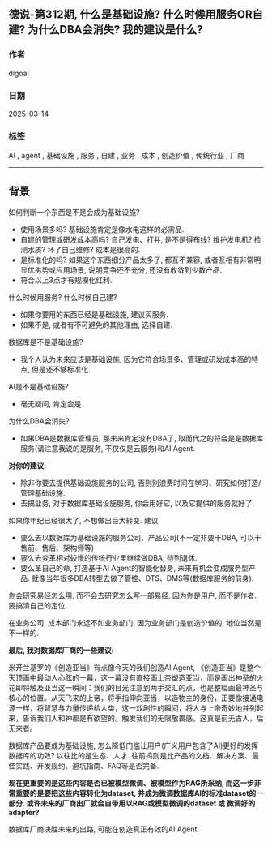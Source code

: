 ## 德说-第312期, 什么是基础设施? 什么时候用服务OR自建? 为什么DBA会消失? 我的建议是什么?   
                                                                                                            
### 作者                                                                                
digoal                                                                                
                                                                                       
### 日期                                                                                     
2025-03-14                                                                            
                                                                                    
### 标签                                                                                  
AI , agent , 基础设施 , 服务 , 自建 , 业务 , 成本 , 创造价值 , 传统行业 , 厂商            
                                                                                                      
----                                                                                    
                                                                                                  
## 背景     
如何判断一个东西是不是会成为基础设施?   
- 使用场景多吗? 基础设施肯定是像水电这样的必需品.    
- 自建的管理或研发成本高吗? 自己发电、打井, 是不是得布线? 维护发电机? 检测水质? 坏了自己维修? 成本是很高的.    
- 是标准化的吗? 如果这个东西细分产品太多了, 都互不兼容, 或者互相有非常明显优劣势或应用场景, 说明竞争还不充分, 还没有收敛到少数产品.    
- 符合以上3点才有规模化红利.    
  
  
什么时候用服务? 什么时候自己建?    
- 如果你要用的东西已经是基础设施, 建议买服务.    
- 如果不是, 或者有不可避免的其他理由, 选择自建.    
  
  
数据库是不是基础设施?   
- 我个人认为未来应该是基础设施, 因为它符合场景多、管理或研发成本高的特点, 但是还不够标准化.    
  
AI是不是基础设施?   
- 毫无疑问, 肯定会是.  
  
  
为什么DBA会消失?   
- 如果DBA是数据库管理员, 那未来肯定没有DBA了, 取而代之的将会是是数据库服务(请注意我说的是服务, 不仅仅是云服务)和AI Agent.    
  
  
<b> 对你的建议: </b>     
- 除非你要去提供基础设施服务的公司, 否则别浪费时间在学习、研究如何打造/管理基础设施.   
- 去搞业务, 对于数据库基础设施服务, 你会用好它, 以及它提供的服务就好了.   
  
如果你年纪已经很大了, 不想做出巨大转变. 建议  
- 要么去以数据库为基础设施的服务公司、产品公司(不一定非要干DBA, 可以干售前、售后、架构师等)  
- 要么去变革相对较慢的传统行业里继续做DBA, 待到退休.
- 要么革自己的命, 打造基于AI Agent的智能化替身, 未来有机会变成服务型产品. 就像当年很多DBA转型去做了管控、DTS、DMS等(数据库服务的前身).  
  
你会研究易经怎么用, 而不会去研究怎么写一部易经, 因为你是用户, 而不是作者. 要搞清自己的定位.   
  
在业务公司, 成本部门永远不如业务部门, 因为业务部门是创造价值的, 地位当然是不一样的.     
  
<b> 最后, 我对数据库厂商的一些建议: </b>  
  
米开兰基罗的《创造亚当》有点像今天的我们创造AI Agent, 《创造亚当》是整个天顶画中最动人心弦的一幕，这一幕没有直接画上帝塑造亚当，而是画出神圣的火花即将触及亚当这一瞬间：我们的目光注意到两手交汇的点，也是整幅画最神圣与核心的位置。从天飞来的上帝，将手指伸向亚当，以造物主的身份，正要像接通电源一样，将智慧与力量传递给人类，这一戏剧性的瞬间，将人与上帝奇妙地并列起来，告诉我们人和神都是有欲望的。触发我们的无限敬畏感，这真是前无古人，后无来者。  
  
数据库产品要成为基础设施, 怎么降低门槛让用户(广义用户包含了AI)更好的发挥数据库的功效? 以往比的是生态、人才. 往前捣则是比产品的文档、解决方案、最佳实践、开发规约、避坑指南、FAQ等是否完备.  
  
<b> 现在更重要的是这些内容是否已被模型微调、被模型作为RAG所采纳, 而这一步非常重要的是要把这些内容转化为dataset, 并成为微调数据库AI的标准dataset的一部分. 或许未来的厂商出厂就会自带用以RAG或模型微调的dataset 或 微调好的adapter? </b>       
  
数据库厂商决胜未来的出路, 可能在创造真正有效的AI Agent.    
  
